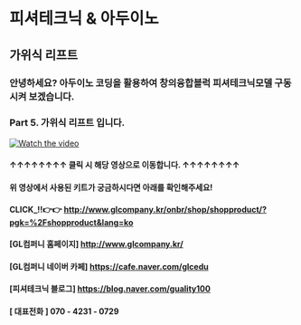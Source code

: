# 피셔테크닉 & 아두이노
## 가위식 리프트
### 안녕하세요?  아두이노 코딩을 활용하여 창의융합블럭 피셔테크닉모델 구동시켜 보겠습니다.  

### Part 5. 가위식 리프트 입니다.

[![Watch the video](https://img.youtube.com/vi/jFDSmdJz-M4/0.jpg)](https://www.youtube.com/watch?v=jFDSmdJz-M4)
#### ↑↑↑↑↑↑↑↑ 클릭 시 해당 영상으로 이동합니다. ↑↑↑↑↑↑↑↑
#### 위 영상에서 사용된 키트가 궁금하시다면 아래를 확인해주세요!
#### CLICK_!!👉👉 http://www.glcompany.kr/onbr/shop/shopproduct/?pgk=%2Fshopproduct&lang=ko
#### [GL컴퍼니 홈페이지] http://www.glcompany.kr/ 
#### [GL컴퍼니 네이버 카페] https://cafe.naver.com/glcedu  
#### [피셔테크닉 블로그] https://blog.naver.com/guality100 
#### [ 대표전화 ]  070 - 4231 - 0729
